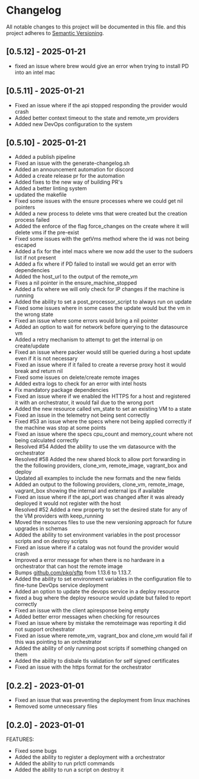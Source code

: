 # Changelog

All notable changes to this project will be documented in this file.
and this project adheres to [Semantic Versioning](https://semver.org/spec/v2.0.0.html).

## [0.5.12] - 2025-01-21

- fixed an issue where brew would give an error when trying to install PD into an intel mac

## [0.5.11] - 2025-01-21

- Fixed an issue where if the api stopped responding the provider would crash
- Added better context timeout to the state and remote_vm providers
- Added new DevOps configuration to the system

## [0.5.10] - 2025-01-21

- Added a publish pipeline
- Fixed an issue with the generate-changelog.sh
- Added an announcement automation for discord
- Added a create release pr for the automation
- Added fixes to the new way of building PR's
- Added a better linting system
- updated the makefile
- Fixed some issues with the ensure processes where we could get nil pointers
- Added a new process to delete vms that were created but the creation process failed
- Added the enforce of the flag force_changes on the create where it will delete vms if the pre-exist
- Fixed some issues with the getVms method where the id was not being escaped
- Added a fix for the intel macs where we now add the user to the sudoers list if not present
- Added a fix where if PD failed to install we would get an error with dependencies
- Added the host_url to the output of the remote_vm
- Fixes a nil pointer in the ensure_machine_stopped
- Added a fix where we will only check for IP changes if the machine is running
- Added the ability to set a post_processor_script to always run on update
- Fixed some issues where in some cases the update would but the vm in the wrong state
- Fixed an issue where some errors would bring a nil pointer
- Added an option to wait for network before querying to the datasource vm
- Added a retry mechanism to attempt to get the internal ip on create/update
- Fixed an issue where packer would still be queried during a host update even if it is not necessary
- Fixed an issue where if it failed to create a reverse proxy host it would break and return nil
- Fixed some issues on delete/create remote images
- Added extra logs to check for an error with intel hosts
- Fix mandatory package dependencies
- Fixed an issue where if we enabled the HTTPS for a host and registered it with an orchestrator, it would fail due to the wrong port
- Added the new resource called vm_state to set an existing VM to a state
- Fixed an issue in the telemetry not being sent correctly
- Fixed #53 an issue where the specs where not being applied correctly if the machine was stop at some points
- Fixed an issue where the specs cpu_count and memory_count where not being calculated correctly
- Resolved #54 Added the ability to use the vm datasource with the orchestrator
- Resolved #58 Added the new shared block to allow port forwarding in the the following providers, clone_vm, remote_image, vagrant_box and deploy
- Updated all examples to include the new formats and the new fields
- Added an output to the following providers, clone_vm, remote_image, vagrant_box showing the internal and external ips if available
- Fixed an issue where if the api_port was changed after it was already deployed it would not register with the host
- Resolved #52  Added a new property to set the desired state for any of the VM providers with keep_running
- Moved the resources files to use the new versioning approach for future upgrades in schemas
- Added the ability to set environment variables in the post processor scripts and on destroy scripts
- Fixed an issue where if a catalog was not found the provider would crash
- Improved a error message for when there is no hardware in a orchestrator that can host the remote image
- Bumps [github.com/pkg/sftp](https://github.com/pkg/sftp) from 1.13.6 to 1.13.7.
- Added the ability to set environment variables in the configuration file to fine-tune DevOps service deployment
- Added an option to update the devops service in a deploy resource
- fixed a bug where the deploy resource would update but failed to report correctly
- Fixed an issue with the client apiresponse being empty
- Added better error messages when checking for resources
- Fixed an issue where by mistake the remoteimage was reporting it did not support  orchestrator
- Fixed an issue where remote_vm, vagrant_box and clone_vm would fail if this was pointing to an orchestrator
- Added the ability of only running post scripts if something changed on them
- Added the ability to disbale tls validation for self signed certificates
- Fixed an issue with the https format for the orchestrator


## [0.2.2] - 2023-01-01

- Fixed an issue that was preventing the deployment from linux machines
- Removed some unnecessary files

## [0.2.0] - 2023-01-01

FEATURES:

- Fixed some bugs
- Added the ability to register a deployment with a orchestrator
- Added the ability to run prlctl commands
- Added the ability to run a script on destroy it
